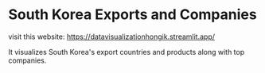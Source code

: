 # South Korea Exports and Companies

visit this website: https://datavisualizationhongik.streamlit.app/

It visualizes South Korea's export countries and products along with top companies.

